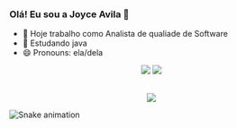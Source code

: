 ### Olá! Eu sou a Joyce Avila 👋

- 🔭 Hoje trabalho como Analista de qualiade de Software
- 📖 Estudando java
- 😄 Pronouns: ela/dela




  
 <div align="center">
  <a href = "mailto:avilajoyce8@gmail.com"><img src="https://img.shields.io/badge/-Gmail-%23333?style=for-the-badge&logo=gmail&logoColor=white" target="_blank"></a>
  <a href="Link linkedin:www.linkedin.com/in/joyce-avila" target="_blank"><img src="https://img.shields.io/badge/-LinkedIn-%230077B5?style=for-the-badge&logo=linkedin&logoColor=white" target="_blank"></a> 
</div>
</br>
<p align="center">   <img alingn="center" src="https://profile-counter.glitch.me/joyceavila/count.svg" /></p>


![Snake animation](https://github.com/Avilajoyce2828/joyceavila/blob/output/github-contribution-grid-snake.svg)
